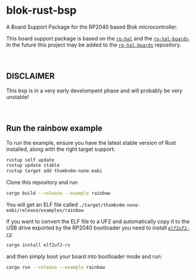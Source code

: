 # blok-rust-bsp
A Board Support Package for the RP2040 based Blok microcontroller.

This board support package is based
on the [`rp-hal`](https://github.com/rp-rs/rp-hal)
and the [`rp-hal-boards`](https://github.com/rp-rs/rp-hal-boards).
<br>
In the future this project may be added to the [`rp-hal-boards`](https://github.com/rp-rs/rp-hal-boards) repository.
<br><br><br>


## DISCLAIMER
This bsp is in a very early develompent phase and will probably be very unstable!
<br><br><br>


## Run the rainbow example

To run the example, ensure you have the latest stable
version of Rust installed, along with the right target support:

```sh
rustup self update
rustup update stable
rustup target add thumbv6m-none-eabi
```
Clone this repository and run
```sh
cargo build --release --example rainbow
```

You will get an ELF file called
`./target/thumbv6m-none-eabi/release/examples/rainbow`

If you want to convert the ELF file to a UF2 and automatically copy it to the
USB drive exported by the RP2040 bootloader
you need to install [`elf2uf2-rs`](https://github.com/JoNil/elf2uf2-rs):

```sh
cargo install elf2uf2-rs
```
and then simply boot your board into
bootloader mode and run:

```sh
cargo run --release --example rainbow
```
